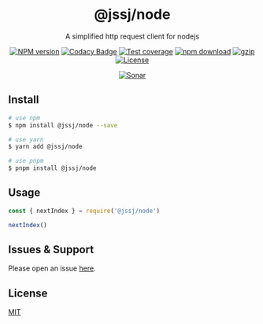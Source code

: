 <div style="text-align: center;" align="center">

# @jssj/node

A simplified http request client for nodejs

[![NPM version][npm-image]][npm-url]
[![Codacy Badge][codacy-image]][codacy-url]
[![Test coverage][codecov-image]][codecov-url]
[![npm download][download-image]][download-url]
[![gzip][gzip-image]][gzip-url]
[![License][license-image]][license-url]

[![Sonar][sonar-image]][sonar-url]

</div>

## Install

```bash
# use npm
$ npm install @jssj/node --save

# use yarn
$ yarn add @jssj/node

# use pnpm
$ pnpm install @jssj/node
```

## Usage

```js
const { nextIndex } = require('@jssj/node')

nextIndex()
```

## Issues & Support

Please open an issue [here](https://github.com/saqqdy/@jssj/node/issues).

## License

[MIT](LICENSE)

[npm-image]: https://img.shields.io/npm/v/@jssj/node.svg?style=flat-square
[npm-url]: https://npmjs.org/package/@jssj/node
[codacy-image]: https://app.codacy.com/project/badge/Grade/f70d4880e4ad4f40aa970eb9ee9d0696
[codacy-url]: https://www.codacy.com/gh/saqqdy/@jssj/node/dashboard?utm_source=github.com&utm_medium=referral&utm_content=saqqdy/@jssj/node&utm_campaign=Badge_Grade
[codecov-image]: https://img.shields.io/codecov/c/github/saqqdy/@jssj/node.svg?style=flat-square
[codecov-url]: https://codecov.io/github/saqqdy/@jssj/node?branch=master
[download-image]: https://img.shields.io/npm/dm/@jssj/node.svg?style=flat-square
[download-url]: https://npmjs.org/package/@jssj/node
[gzip-image]: http://img.badgesize.io/https://unpkg.com/@jssj/node/index.cjs?compression=gzip&label=gzip%20size:%20JS
[gzip-url]: http://img.badgesize.io/https://unpkg.com/@jssj/node/index.cjs?compression=gzip&label=gzip%20size:%20JS
[license-image]: https://img.shields.io/badge/License-MIT-blue.svg
[license-url]: LICENSE
[sonar-image]: https://sonarcloud.io/api/project_badges/quality_gate?project=saqqdy_@jssj/node
[sonar-url]: https://sonarcloud.io/dashboard?id=saqqdy_@jssj/node
